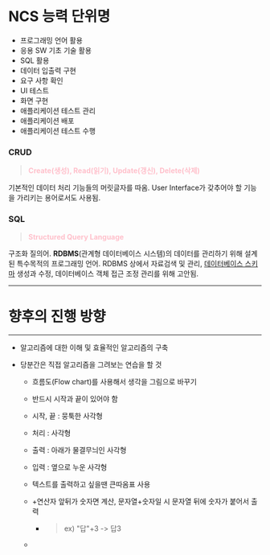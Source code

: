 # NCS 능력 단위명

- 프로그래밍 언어 활용
- 응용 SW 기초 기술 활용
- SQL 활용
- 데이터 입출력 구현
- 요구 사항 확인
- UI 테스트
- 화면 구현
- 애플리케이션 테스트 관리
- 애플리케이션 배포
- 애플리케이션 테스트 수행



### CRUD

> <font color=pink>**Create(생성), Read(읽기), Update(갱신), Delete(삭제)** </font>

기본적인 데이터 처리 기능들의 머릿글자를 따옴. User Interface가 갖추어야 할 기능을 가리키는 용어로서도 사용됨.



### SQL

> <font color=pink>**Structured Query Language**</font>

구조화 질의어. **RDBMS**(관계형 데이터베이스 시스템)의 데이터를 관리하기 위해 설계된 특수목적의 프로그래밍 언어. RDBMS 상에서 자료검색 및 관리, [데이터베이스 스키마]([https://ko.wikipedia.org/wiki/%EB%8D%B0%EC%9D%B4%ED%84%B0%EB%B2%A0%EC%9D%B4%EC%8A%A4_%EC%8A%A4%ED%82%A4%EB%A7%88](https://ko.wikipedia.org/wiki/데이터베이스_스키마)) 생성과 수정, 데이터베이스 객체 접근 조정 관리를 위해 고안됨.

---

# 향후의 진행 방향

---

- 알고리즘에 대한 이해 및 효율적인 알고리즘의 구축

- 당분간은 직접 알고리즘을 그려보는 연습을 할 것

  - 흐름도(Flow chart)를 사용해서 생각을 그림으로 바꾸기

  - 반드시 시작과 끝이 있어야 함

  - 시작, 끝 : 뭉툭한 사각형

  - 처리 : 사각형

  - 출력 : 아래가 물결무늬인 사각형

  - 입력 : 옆으로 누운 사각형

  - 텍스트를 출력하고 싶을땐 큰따옴표 사용

  - +연산자 앞뒤가 숫자면 계산, 문자열+숫자일 시 문자열 뒤에 숫자가 붙어서 출력

    - > ex) "답"+3 -> 답3

  - 